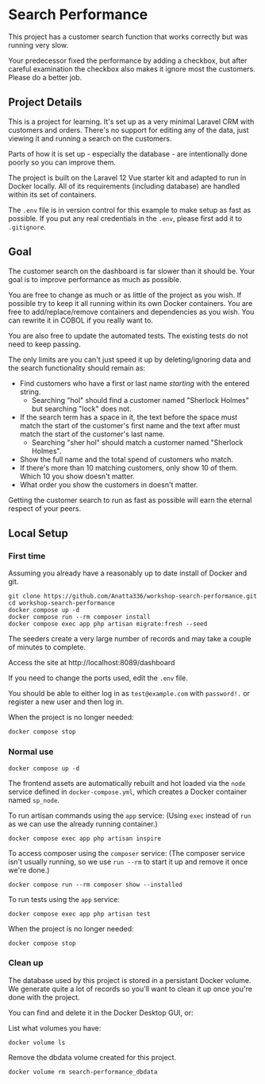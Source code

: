 # Search Performance
This project has a customer search function that works correctly but was running very slow.

Your predecessor fixed the performance by adding a checkbox, but after careful examination the checkbox also makes it ignore most the customers. Please do a better job.

## Project Details
This is a project for learning. It's set up as a very minimal Laravel CRM with customers and orders. There's no support for editing any of the data, just viewing it and running a search on the customers.

Parts of how it is set up - especially the database - are intentionally done poorly so you can improve them.

The project is built on the Laravel 12 Vue starter kit and adapted to run in Docker locally. All of its requirements (including database) are handled within its set of containers.

The `.env` file is in version control for this example to make setup as fast as possible. If you put any real credentials in the `.env`, please first add it to `.gitignore`.

## Goal
The customer search on the dashboard is far slower than it should be. Your goal is to improve performance as much as possible.

You are free to change as much or as little of the project as you wish. If possible try to keep it all running within its own Docker containers. You are free to add/replace/remove containers and dependencies as you wish. You can rewrite it in COBOL if you really want to.

You are also free to update the automated tests. The existing tests do not need to keep passing.

The only limits are you can't just speed it up by deleting/ignoring data and the search functionality should remain as:
- Find customers who have a first or last name *starting* with the entered string.
    - Searching "hol" should find a customer named "Sherlock Holmes" but searching "lock" does not.
- If the search term has a space in it, the text before the space must match the start of the customer's first name and the text after must match the start of the customer's last name.
    - Searching "sher hol" should match a customer named "Sherlock Holmes".
- Show the full name and the total spend of customers who match.
- If there's more than 10 matching customers, only show 10 of them. Which 10 you show doesn't matter.
- What order you show the customers in doesn't matter.

Getting the customer search to run as fast as possible will earn the eternal respect of your peers.

## Local Setup

### First time
Assuming you already have a reasonably up to date install of Docker and git.

```
git clone https://github.com/Anatta336/workshop-search-performance.git
cd workshop-search-performance
docker compose up -d
docker compose run --rm composer install
docker compose exec app php artisan migrate:fresh --seed
```
The seeders create a very large number of records and may take a couple of minutes to complete.

Access the site at http://localhost:8089/dashboard

If you need to change the ports used, edit the `.env` file.

You should be able to either log in as `test@example.com` with `password!.` or register a new user and then log in.

When the project is no longer needed:
```
docker compose stop
```

### Normal use
```
docker compose up -d
```

The frontend assets are automatically rebuilt and hot loaded via the `node` service defined in `docker-compose.yml`, which creates a Docker container named `sp_node`.

To run artisan commands using the `app` service:
(Using `exec` instead of `run` as we can use the already running container.)
```
docker compose exec app php artisan inspire
```

To access composer using the `composer` service:
(The composer service isn't usually running, so we use `run --rm` to start it up and remove it once we're done.)
```
docker compose run --rm composer show --installed
```

To run tests using the `app` service:
```
docker compose exec app php artisan test
```

When the project is no longer needed:
```
docker compose stop
```

### Clean up
The database used by this project is stored in a persistant Docker volume. We generate quite a lot of records so you'll want to clean it up once you're done with the project.

You can find and delete it in the Docker Desktop GUI, or:

List what volumes you have:
```
docker volume ls
```

Remove the dbdata volume created for this project.
```
docker volume rm search-performance_dbdata
```

